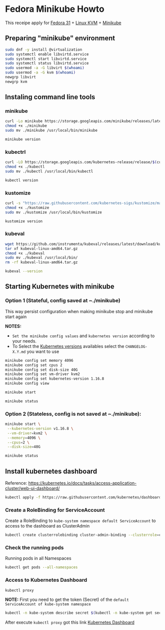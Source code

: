 # Fedora Minikube Howto

This receipe apply for [Fedora 31](https://getfedora.org/) + [Linux KVM](https://www.linux-kvm.org/page/Main_Page) + [Minikube](https://kubernetes.io/docs/tasks/tools/install-minikube)

## Preparing "minikube" environment

```bash
sudo dnf -y install @virtualization
sudo systemctl enable libvirtd.service
sudo systemctl start libvirtd.service
sudo systemctl status libvirtd.service
sudo usermod -a -G libvirt $(whoami)
sudo usermod -a -G kvm $(whoami)
newgrp libvirt
newgrp kvm
```

## Instaling command line tools

### minikube

```bash
curl -Lo minikube https://storage.googleapis.com/minikube/releases/latest/minikube-linux-amd64
chmod +x ./minikube
sudo mv ./minikube /usr/local/bin/minikube

minikube version
```

### kubectrl

```bash
curl -LO https://storage.googleapis.com/kubernetes-release/release/$(curl -s https://storage.googleapis.com/kubernetes-release/release/stable.txt)/bin/linux/amd64/kubectl
chmod +x ./kubectl
sudo mv ./kubectl /usr/local/bin/kubectl

kubectl version
```

### kustomize

```bash
curl -s "https://raw.githubusercontent.com/kubernetes-sigs/kustomize/master/hack/install_kustomize.sh" | bash
chmod +x ./kustomize
sudo mv ./kustomize /usr/local/bin/kustomize

kustomize version
```

### kubeval

```bash
wget https://github.com/instrumenta/kubeval/releases/latest/download/kubeval-linux-amd64.tar.gz
tar xf kubeval-linux-amd64.tar.gz
chmod +x ./kubeval
sudo mv ./kubeval /usr/local/bin/
rm -rf kubeval-linux-amd64.tar.gz

kubeval --version
```

## Starting Kubernetes with minikube

### Option 1 (Stateful, config saved at ~./minikube)

This way persist configuration when making minikube stop and minikube start again

**NOTES:**
* `Set the minikube config values` and `kubernetes version` according to your needs.
* To Select the [Kubernetes versions](https://github.com/kubernetes/kubernetes/tree/master/CHANGELOG) availables select the `CHANGELOG-X.Y.md` you want to use

```bash
minikube config set memory 4096
minikube config set cpus 2
minikube config set disk-size 40G
minikube config set vm-driver kvm2
minikube config set kubernetes-version 1.16.8
minikube config view

minikube start

minikube status
```

### Option 2 (Stateless, config is not saved at ~./minikube):

```bash
minikube start \
 --kubernetes-version v1.16.8 \
 --vm-driver=kvm2 \
 --memory=4096 \
 --cpus=2 \
 --disk-size=40G

minikube status
```

## Install kubernetes dashboard

Reference: https://kubernetes.io/docs/tasks/access-application-cluster/web-ui-dashboard/

```bash
kubectl apply -f https://raw.githubusercontent.com/kubernetes/dashboard/v2.0.0/aio/deploy/recommended.yaml
```

### Create a RoleBinding for ServiceAccount

Create a RoleBinding to `kube-system namespace default ServiceAccount` to access to the dashboard as ClusterAdmin

```bash
kubectl create clusterrolebinding cluster-admin-binding --clusterrole=cluster-admin --serviceaccount=kube-system:default
```

### Check the running pods

Running pods in all Namespaces

```bash
kubectl get pods --all-namespaces
```

### Access to Kubernetes Dashboard

```bash
kubectl proxy
```
**NOTE:** First you need to get the token (Secret) of the `default ServiceAccount of kube-system namespace`

```bash
kubectl -n kube-system describe secret $(kubectl -n kube-system get secret | grep default | awk '{print $1}')
```

After execute `kubectl proxy` got this link [Kubernetes Dashboard](http://localhost:8001/api/v1/namespaces/kubernetes-dashboard/services/https:kubernetes-dashboard:/proxy)
